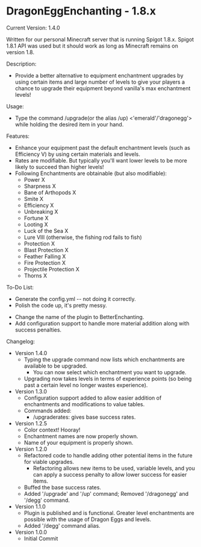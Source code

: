# DragonEggEnchanting - 1.8.x

Current Version: 1.4.0

Written for our personal Minecraft server that is running Spigot 1.8.x. Spigot 1.8.1 API was used but it should work as long as Minecraft remains on version 1.8.

Description:
- Provide a better alternative to equipment enchantment upgrades by using certain items and large number of levels to give your players a chance to upgrade their equipment beyond vanilla's max enchantment levels!

Usage:
- Type the command /upgrade(or the alias /up) <'emerald'/'dragonegg'> while holding the desired item in your hand.

Features:
- Enhance your equipment past the default enchantment levels (such as Efficiency V) by using certain materials and levels.
- Rates are modifiable. But typically you'll want lower levels to be more likely to succeed than higher levels!
- Following Enchantments are obtainable (but also modifiable):
	- Power X
	- Sharpness X
	- Bane of Arthopods X
	- Smite X
	- Efficiency X
	- Unbreaking X
	- Fortune X
	- Looting X
	- Luck of the Sea X
	- Lure VIII (otherwise, the fishing rod fails to fish)
	- Protection X
	- Blast Protection X
	- Feather Falling X
	- Fire Protection X
	- Projectile Protection X
	- Thorns X

To-Do List:
+ Generate the config.yml -- not doing it correctly.
+ Polish the code up, it's pretty messy.
- Change the name of the plugin to BetterEnchanting.
- Add configuration support to handle more material addition along with success penalties.

Changelog:
- Version 1.4.0
    - Typing the upgrade command now lists which enchantments are available to be upgraded.
        - You can now select which enchantment you want to upgrade.
    - Upgrading now takes levels in terms of experience points (so being past a certain level no longer wastes experience).
- Version 1.3.0
    - Configuration support added to allow easier addition of enchantments and modifications to value tables.
    - Commands added:
        - /upgraderates: gives base success rates.
- Version 1.2.5
    - Color context! Hooray!
    - Enchantment names are now properly shown.
    - Name of your equipment is properly shown.
- Version 1.2.0
    - Refactored code to handle adding other potential items in the future for viable upgrades.
        - Refactoring allows new items to be used, variable levels, and you can apply a success penalty to allow lower success for easier items.
    - Buffed the base success rates.
    - Added '/upgrade' and '/up' command; Removed '/dragonegg' and '/degg' command.
- Version 1.1.0
    - Plugin is published and is functional. Greater level enchantments are possible with the usage of Dragon Eggs and levels.
    - Added '/degg' command alias.
- Version 1.0.0
    - Initial Commit